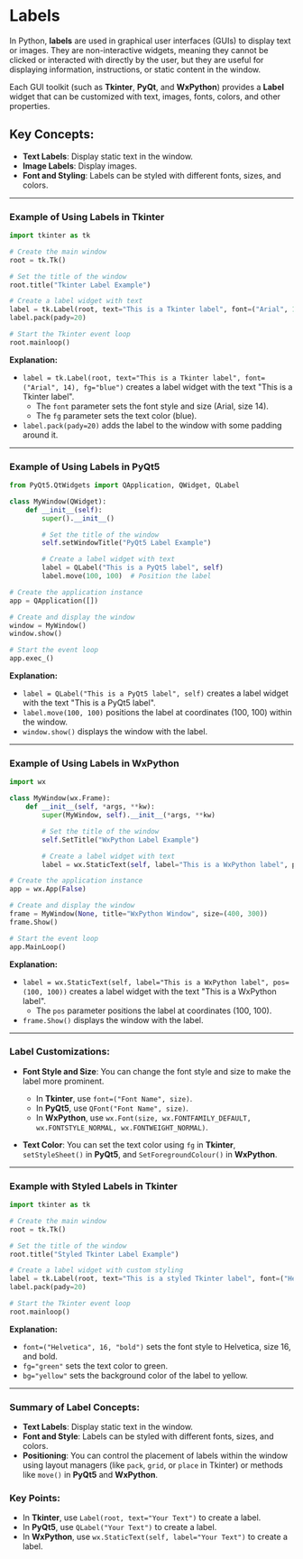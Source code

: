 # Labels

In Python, **labels** are used in graphical user interfaces (GUIs) to display text or images. They are non-interactive widgets, meaning they cannot be clicked or interacted with directly by the user, but they are useful for displaying information, instructions, or static content in the window.

Each GUI toolkit (such as **Tkinter**, **PyQt**, and **WxPython**) provides a **Label** widget that can be customized with text, images, fonts, colors, and other properties.

## Key Concepts:

- **Text Labels**: Display static text in the window.
- **Image Labels**: Display images.
- **Font and Styling**: Labels can be styled with different fonts, sizes, and colors.

---

### Example of Using Labels in **Tkinter**

```python
import tkinter as tk

# Create the main window
root = tk.Tk()

# Set the title of the window
root.title("Tkinter Label Example")

# Create a label widget with text
label = tk.Label(root, text="This is a Tkinter label", font=("Arial", 14), fg="blue")
label.pack(pady=20)

# Start the Tkinter event loop
root.mainloop()
```

**Explanation:**

- `label = tk.Label(root, text="This is a Tkinter label", font=("Arial", 14), fg="blue")` creates a label widget with the text "This is a Tkinter label".
  - The `font` parameter sets the font style and size (Arial, size 14).
  - The `fg` parameter sets the text color (blue).
- `label.pack(pady=20)` adds the label to the window with some padding around it.

---

### Example of Using Labels in **PyQt5**

```python
from PyQt5.QtWidgets import QApplication, QWidget, QLabel

class MyWindow(QWidget):
    def __init__(self):
        super().__init__()

        # Set the title of the window
        self.setWindowTitle("PyQt5 Label Example")

        # Create a label widget with text
        label = QLabel("This is a PyQt5 label", self)
        label.move(100, 100)  # Position the label

# Create the application instance
app = QApplication([])

# Create and display the window
window = MyWindow()
window.show()

# Start the event loop
app.exec_()
```

**Explanation:**

- `label = QLabel("This is a PyQt5 label", self)` creates a label widget with the text "This is a PyQt5 label".
- `label.move(100, 100)` positions the label at coordinates (100, 100) within the window.
- `window.show()` displays the window with the label.

---

### Example of Using Labels in **WxPython**

```python
import wx

class MyWindow(wx.Frame):
    def __init__(self, *args, **kw):
        super(MyWindow, self).__init__(*args, **kw)

        # Set the title of the window
        self.SetTitle("WxPython Label Example")

        # Create a label widget with text
        label = wx.StaticText(self, label="This is a WxPython label", pos=(100, 100))

# Create the application instance
app = wx.App(False)

# Create and display the window
frame = MyWindow(None, title="WxPython Window", size=(400, 300))
frame.Show()

# Start the event loop
app.MainLoop()
```

**Explanation:**

- `label = wx.StaticText(self, label="This is a WxPython label", pos=(100, 100))` creates a label widget with the text "This is a WxPython label".
  - The `pos` parameter positions the label at coordinates (100, 100).
- `frame.Show()` displays the window with the label.

---

### Label Customizations:

- **Font Style and Size**: You can change the font style and size to make the label more prominent.

  - In **Tkinter**, use `font=("Font Name", size)`.
  - In **PyQt5**, use `QFont("Font Name", size)`.
  - In **WxPython**, use `wx.Font(size, wx.FONTFAMILY_DEFAULT, wx.FONTSTYLE_NORMAL, wx.FONTWEIGHT_NORMAL)`.

- **Text Color**: You can set the text color using `fg` in **Tkinter**, `setStyleSheet()` in **PyQt5**, and `SetForegroundColour()` in **WxPython**.

---

### Example with Styled Labels in **Tkinter**

```python
import tkinter as tk

# Create the main window
root = tk.Tk()

# Set the title of the window
root.title("Styled Tkinter Label Example")

# Create a label widget with custom styling
label = tk.Label(root, text="This is a styled Tkinter label", font=("Helvetica", 16, "bold"), fg="green", bg="yellow")
label.pack(pady=20)

# Start the Tkinter event loop
root.mainloop()
```

**Explanation:**

- `font=("Helvetica", 16, "bold")` sets the font style to Helvetica, size 16, and bold.
- `fg="green"` sets the text color to green.
- `bg="yellow"` sets the background color of the label to yellow.

---

### Summary of Label Concepts:

- **Text Labels**: Display static text in the window.
- **Font and Style**: Labels can be styled with different fonts, sizes, and colors.
- **Positioning**: You can control the placement of labels within the window using layout managers (like `pack`, `grid`, or `place` in Tkinter) or methods like `move()` in **PyQt5** and **WxPython**.

### Key Points:

- In **Tkinter**, use `Label(root, text="Your Text")` to create a label.
- In **PyQt5**, use `QLabel("Your Text")` to create a label.
- In **WxPython**, use `wx.StaticText(self, label="Your Text")` to create a label.
